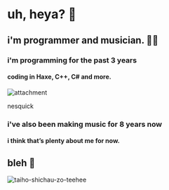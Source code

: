 # uh, heya? 👋
## i'm programmer and musician. 😶‍🌫️

### i'm programming for the past 3 years

#### coding in **Haxe**, **C++**, **C#** and more.


![attachment](https://github.com/user-attachments/assets/24c78a2e-2249-4e44-a4a0-4f47fba4936a)

nesquick

### i've also been making music for 8 years now
#### i think that’s plenty about me for now.

## bleh 🤗
![taiho-shichau-zo-teehee](https://github.com/user-attachments/assets/7c53e2e9-25fc-4dfe-9bc0-04e9721904c4)
